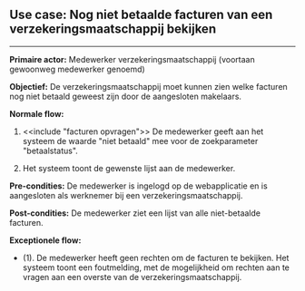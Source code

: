 ## Use case: Nog niet betaalde facturen van een verzekeringsmaatschappij bekijken
---

**Primaire actor:** Medewerker verzekeringsmaatschappij (voortaan gewoonweg medewerker genoemd)

**Objectief:** De verzekeringsmaatschappij moet kunnen zien welke facturen nog niet betaald geweest zijn door de aangesloten makelaars.

**Normale flow:**

1. <<include "facturen opvragen">> De medewerker geeft aan het systeem de waarde "niet betaald" mee voor de zoekparameter "betaalstatus".

2. Het systeem toont de gewenste lijst aan de medewerker.

**Pre-condities:** De medewerker is ingelogd op de webapplicatie en is aangesloten als werknemer bij een verzekeringsmaatschappij.

**Post-condities:** De medewerker ziet een lijst van alle niet-betaalde facturen.

**Exceptionele flow:**

* (1). De medewerker heeft geen rechten om de facturen te bekijken.
     Het systeem toont een foutmelding, met de mogelijkheid om rechten aan te vragen aan een overste van de verzekeringsmaatschappij.

